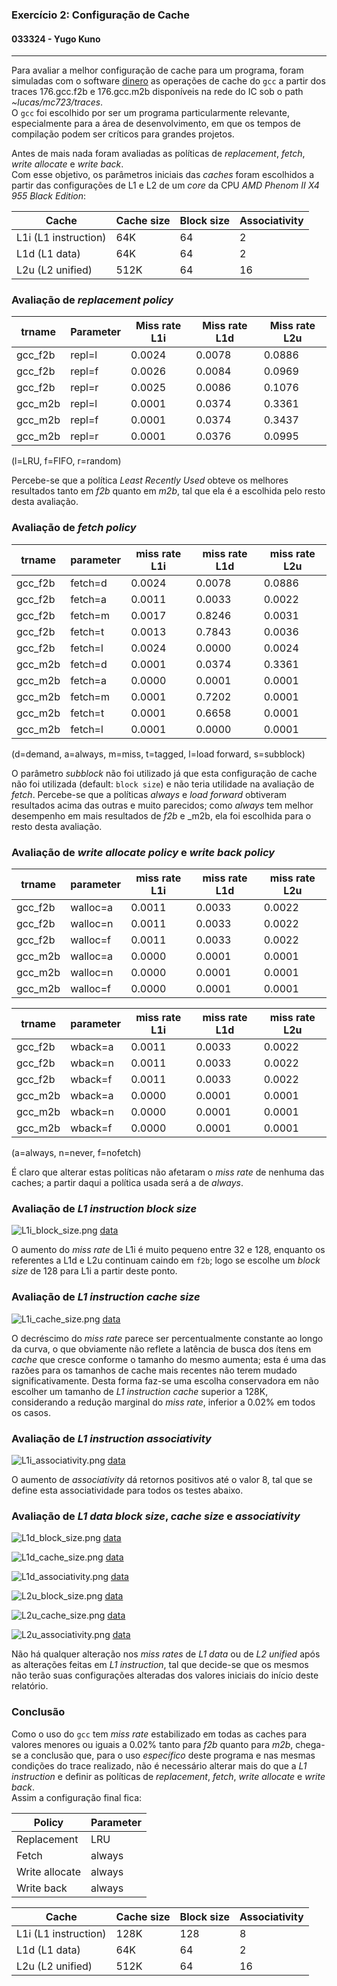 ### Exercício 2: Configuração de Cache
#### 033324 - Yugo Kuno

---

Para avaliar a melhor configuração de cache para um programa, foram simuladas com o software [dinero](http://www.cs.wisc.edu/~markhill/DineroIV/) as operações de cache do `gcc` a partir dos traces 176.gcc.f2b e 176.gcc.m2b disponíveis na rede do IC sob o path _~lucas/mc723/traces_.  
O `gcc` foi escolhido por ser um programa particularmente relevante, especialmente para a área de desenvolvimento, em que os tempos de compilação podem ser críticos para grandes projetos.

Antes de mais nada foram avaliadas as políticas de _replacement_, _fetch_, _write allocate_ e _write back_.  
Com esse objetivo, os parâmetros iniciais das _caches_ foram escolhidos a partir das configurações de L1 e L2 de um _core_ da CPU _AMD Phenom II X4 955 Black Edition_:

|Cache|Cache size|Block size|Associativity|
|---|---|---|---|
|L1i (L1 instruction)|64K|64|2|
|L1d (L1 data)|64K|64|2|
|L2u (L2 unified)|512K|64|16|


### Avaliação de _replacement policy_

|trname|Parameter|Miss rate L1i|Miss rate L1d|Miss rate L2u|
|---|---|---|---|---|
|gcc_f2b|repl=l|0.0024|0.0078|0.0886|
|gcc_f2b|repl=f|0.0026|0.0084|0.0969|
|gcc_f2b|repl=r|0.0025|0.0086|0.1076|
|gcc_m2b|repl=l|0.0001|0.0374|0.3361|
|gcc_m2b|repl=f|0.0001|0.0374|0.3437|
|gcc_m2b|repl=r|0.0001|0.0376|0.0995|

(l=LRU, f=FIFO, r=random)

Percebe-se que a política _Least Recently Used_ obteve os melhores resultados tanto em _f2b_ quanto em _m2b_, tal que ela é a escolhida pelo resto desta avaliação.


### Avaliação de _fetch policy_

|trname|parameter|miss rate L1i|miss rate L1d|miss rate L2u|
|---|---|---|---|---|
|gcc_f2b|fetch=d|0.0024|0.0078|0.0886|
|gcc_f2b|fetch=a|0.0011|0.0033|0.0022|
|gcc_f2b|fetch=m|0.0017|0.8246|0.0031|
|gcc_f2b|fetch=t|0.0013|0.7843|0.0036|
|gcc_f2b|fetch=l|0.0024|0.0000|0.0024|
|gcc_m2b|fetch=d|0.0001|0.0374|0.3361|
|gcc_m2b|fetch=a|0.0000|0.0001|0.0001|
|gcc_m2b|fetch=m|0.0001|0.7202|0.0001|
|gcc_m2b|fetch=t|0.0001|0.6658|0.0001|
|gcc_m2b|fetch=l|0.0001|0.0000|0.0001|

(d=demand, a=always, m=miss, t=tagged, l=load forward, s=subblock)

O parâmetro _subblock_ não foi utilizado já que esta configuração de cache não foi utilizada (default: `block size`) e não teria utilidade na avaliação de _fetch_.
Percebe-se que a políticas _always_ e _load forward_ obtiveram resultados acima das outras e muito parecidos; como _always_ tem melhor desempenho em mais resultados de _f2b_ e _m2b, ela foi escolhida para o resto desta avaliação.


### Avaliação de _write allocate policy_ e _write back policy_

|trname|parameter|miss rate L1i|miss rate L1d|miss rate L2u|
|---|---|---|---|---|
|gcc_f2b|walloc=a|0.0011|0.0033|0.0022|
|gcc_f2b|walloc=n|0.0011|0.0033|0.0022|
|gcc_f2b|walloc=f|0.0011|0.0033|0.0022|
|gcc_m2b|walloc=a|0.0000|0.0001|0.0001|
|gcc_m2b|walloc=n|0.0000|0.0001|0.0001|
|gcc_m2b|walloc=f|0.0000|0.0001|0.0001|

|trname|parameter|miss rate L1i|miss rate L1d|miss rate L2u|
|---|---|---|---|---|
|gcc_f2b|wback=a|0.0011|0.0033|0.0022|
|gcc_f2b|wback=n|0.0011|0.0033|0.0022|
|gcc_f2b|wback=f|0.0011|0.0033|0.0022|
|gcc_m2b|wback=a|0.0000|0.0001|0.0001|
|gcc_m2b|wback=n|0.0000|0.0001|0.0001|
|gcc_m2b|wback=f|0.0000|0.0001|0.0001|

(a=always, n=never, f=nofetch)

É claro que alterar estas políticas não afetaram o _miss rate_ de nenhuma das caches; a partir daqui a política usada será a de _always_.

### Avaliação de _L1 instruction block size_

![L1i_block_size.png](L1i_block_size.png)
[data](l1ibsize.md)

O aumento do _miss rate_ de L1i é muito pequeno entre 32 e 128, enquanto os referentes a L1d e L2u continuam caindo em `f2b`; logo se escolhe um _block size_ de 128 para L1i a partir deste ponto.


### Avaliação de _L1 instruction cache size_

![L1i_cache_size.png](L1i_cache_size.png)
[data](l1isize.md)

O decréscimo do _miss rate_ parece ser percentualmente constante ao longo da curva, o que obviamente não reflete a latência de busca dos ítens em _cache_ que cresce conforme o tamanho do mesmo aumenta; esta é uma das razões para os tamanhos de cache mais recentes não terem mudado significativamente. Desta forma faz-se uma escolha conservadora em não escolher um tamanho de _L1 instruction cache_ superior a 128K, considerando a redução marginal do _miss rate_, inferior a 0.02% em todos os casos.


### Avaliação de _L1 instruction associativity_

![L1i_associativity.png](L1i_associativity.png)
[data](l1iassoc.md)

O aumento de _associativity_ dá retornos positivos até o valor 8, tal que se define esta associatividade para todos os testes abaixo.

### Avaliação de _L1 data block size_, _cache size_ e _associativity_

![L1d_block_size.png](L1d_block_size.png)
[data](l1dbsize.md)

![L1d_cache_size.png](L1d_cache_size.png)
[data](l1dsize.md)

![L1d_associativity.png](L1d_associativity.png)
[data](l1dassoc.md)

![L2u_block_size.png](L2u_block_size.png)
[data](l2ubsize.md)

![L2u_cache_size.png](L2u_cache_size.png)
[data](l2usize.md)

![L2u_associativity.png](L2u_associativity.png)
[data](l2uassoc.md)

Não há qualquer alteração nos _miss rates_ de _L1 data_ ou de _L2 unified_ após as alterações feitas em _L1 instruction_, tal que decide-se que os mesmos não terão suas configurações alteradas dos valores iniciais do início deste relatório.


### Conclusão

Como o uso do `gcc` tem _miss rate_ estabilizado em todas as caches para valores menores ou iguais a 0.02% tanto para _f2b_ quanto para _m2b_, chega-se a conclusão que, para o uso *específico* deste programa e nas mesmas condições do trace realizado, não é necessário alterar mais do que a _L1 instruction_ e definir as políticas de _replacement_, _fetch_, _write allocate_ e _write back_.  
Assim a configuração final fica:

|Policy|Parameter|
|---|---|
|Replacement|LRU|
|Fetch|always|
|Write allocate|always|
|Write back|always|

|Cache|Cache size|Block size|Associativity|
|---|---|---|---|
|L1i (L1 instruction)|128K|128|8|
|L1d (L1 data)|64K|64|2|
|L2u (L2 unified)|512K|64|16|
